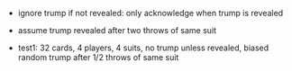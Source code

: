 - ignore trump if not revealed: only acknowledge when trump is revealed
- assume trump revealed after two throws of same suit

- test1:
   32 cards, 4 players, 4 suits, no trump unless revealed, biased random trump after 1/2 throws of same suit


